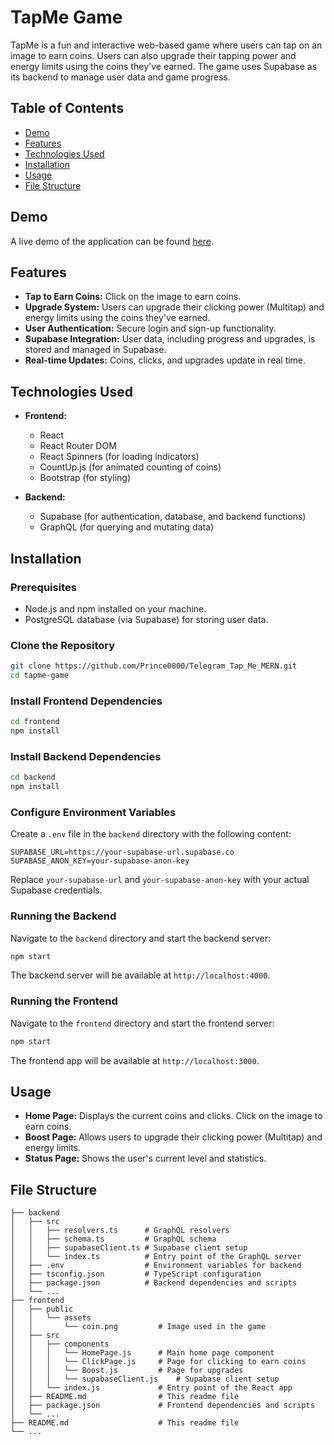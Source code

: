 
# TapMe Game

TapMe is a fun and interactive web-based game where users can tap on an image to earn coins. Users can also upgrade their tapping power and energy limits using the coins they've earned. The game uses Supabase as its backend to manage user data and game progress.

## Table of Contents

- [Demo](#demo)
- [Features](#features)
- [Technologies Used](#technologies-used)
- [Installation](#installation)
- [Usage](#usage)
- [File Structure](#file-structure)

## Demo

A live demo of the application can be found [here](https://t.me/TapMe_test_bot/TapMe_new).

## Features

- **Tap to Earn Coins:** Click on the image to earn coins.
- **Upgrade System:** Users can upgrade their clicking power (Multitap) and energy limits using the coins they've earned.
- **User Authentication:** Secure login and sign-up functionality.
- **Supabase Integration:** User data, including progress and upgrades, is stored and managed in Supabase.
- **Real-time Updates:** Coins, clicks, and upgrades update in real time.

## Technologies Used

- **Frontend:**
  - React
  - React Router DOM
  - React Spinners (for loading indicators)
  - CountUp.js (for animated counting of coins)
  - Bootstrap (for styling)

- **Backend:**
  - Supabase (for authentication, database, and backend functions)
  - GraphQL (for querying and mutating data)

## Installation

### Prerequisites

- Node.js and npm installed on your machine.
- PostgreSQL database (via Supabase) for storing user data.

### Clone the Repository

```bash
git clone https://github.com/Prince0000/Telegram_Tap_Me_MERN.git
cd tapme-game
```

### Install Frontend Dependencies

```bash
cd frontend
npm install
```

### Install Backend Dependencies

```bash
cd backend
npm install
```

### Configure Environment Variables

Create a `.env` file in the `backend` directory with the following content:

```
SUPABASE_URL=https://your-supabase-url.supabase.co
SUPABASE_ANON_KEY=your-supabase-anon-key
```

Replace `your-supabase-url` and `your-supabase-anon-key` with your actual Supabase credentials.

### Running the Backend

Navigate to the `backend` directory and start the backend server:

```bash
npm start
```

The backend server will be available at `http://localhost:4000`.

### Running the Frontend

Navigate to the `frontend` directory and start the frontend server:

```bash
npm start
```

The frontend app will be available at `http://localhost:3000`.

## Usage

- **Home Page:** Displays the current coins and clicks. Click on the image to earn coins.
- **Boost Page:** Allows users to upgrade their clicking power (Multitap) and energy limits.
- **Status Page:** Shows the user's current level and statistics.

## File Structure

```plaintext
├── backend
│   ├── src
│   │   ├── resolvers.ts      # GraphQL resolvers
│   │   ├── schema.ts         # GraphQL schema
│   │   ├── supabaseClient.ts # Supabase client setup
│   │   └── index.ts          # Entry point of the GraphQL server
│   ├── .env                  # Environment variables for backend
│   ├── tsconfig.json         # TypeScript configuration
│   ├── package.json          # Backend dependencies and scripts
│   └── ...
├── frontend
│   ├── public
│   │   └── assets
│   │       └── coin.png         # Image used in the game
│   ├── src
│   │   ├── components
│   │   │   └── HomePage.js      # Main home page component
│   │   │   └── ClickPage.js     # Page for clicking to earn coins
│   │   │   └── Boost.js         # Page for upgrades
│   │   │   └── supabaseClient.js    # Supabase client setup 
│   │   └── index.js             # Entry point of the React app
│   ├── README.md                # This readme file
│   ├── package.json             # Frontend dependencies and scripts
│   └── ...
├── README.md                    # This readme file
└── ...

